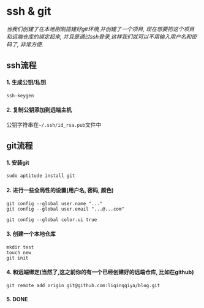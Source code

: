 ssh & git
========================
*当我们创建了在本地刚刚搭建好git环境,并创建了一个项目, 现在想要把这个项目和远端仓库的绑定起来, 并且是通过ssh登录,这样我们就可以不用输入用户名和密码了, 非常方便.*

ssh流程
------------------------------------

#### 1. 生成公钥/私钥

```
ssh-keygen
```

#### 2. 复制公钥添加到远端主机

公钥字符串在`~/.ssh/id_rsa.pub`文件中


git流程
----------------------------

#### 1. 安装git

```
sudo aptitude install git
```

#### 2. 进行一些全局性的设置(用户名, 密码, 颜色)

```
git config --global user.name "..."
git config --global user.email "...@...com"

git config --global color.ui true
```

#### 3. 创建一个本地仓库

```
mkdir test
touch new
git init
```

#### 4. 和远端绑定(当然了,这之前你的有一个已经创建好的远端仓库, 比如在github)

```
git remote add origin git@github.com:liqinqqiya/blog.git
```

#### 5. DONE
